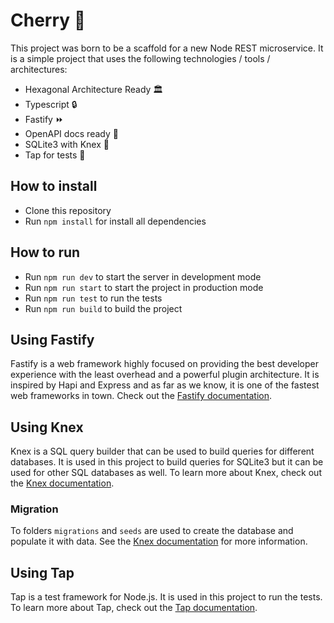 # Cherry 🍒

This project was born to be a scaffold for a new Node REST microservice. It is a simple project that uses the following technologies / tools / architectures:

- Hexagonal Architecture Ready 🏛
- Typescript 🔒
- Fastify ⏩
- OpenAPI docs ready 📖
- SQLite3 with Knex 🔧
- Tap for tests 🧪

## How to install

- Clone this repository
- Run `npm install` for install all dependencies

## How to run

- Run `npm run dev` to start the server in development mode
- Run `npm run start` to start the project in production mode
- Run `npm run test` to run the tests
- Run `npm run build` to build the project

## Using Fastify

Fastify is a web framework highly focused on providing the best developer experience with the least overhead and a powerful plugin architecture. It is inspired by Hapi and Express and as far as we know, it is one of the fastest web frameworks in town. Check out the [Fastify documentation](https://www.fastify.io/docs/latest/).

## Using Knex

Knex is a SQL query builder that can be used to build queries for different databases. It is used in this project to build queries for SQLite3 but it can be used for other SQL databases as well. To learn more about Knex, check out the [Knex documentation](http://knexjs.org/).

### Migration

To folders `migrations` and `seeds` are used to create the database and populate it with data. See the [Knex documentation](http://knexjs.org/) for more information.

## Using Tap

Tap is a test framework for Node.js. It is used in this project to run the tests. To learn more about Tap, check out the [Tap documentation](https://node-tap.org/).